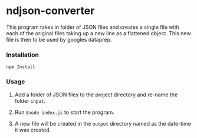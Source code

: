# ndjson-converter

This program takes in folder of JSON files and creates a single file with each of the original files taking up a new line as a flattened object. This new file is then to be used by googles dataprep.

### Installation
```
npm Install
```

### Usage

1) Add a folder of JSON files to the project directory and re-name the folder `input`.

2) Run `$node index.js` to start the program.

3) A new file will be created in the `output` directory named as the date-time it was created.
